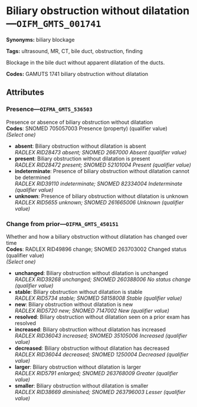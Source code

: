 # Biliary obstruction without dilatation—`OIFM_GMTS_001741`

**Synonyms:** biliary blockage

**Tags:** ultrasound, MR, CT, bile duct, obstruction, finding

Blockage in the bile duct without apparent dilatation of the ducts.

**Codes:** GAMUTS 1741 biliary obstruction without dilatation

## Attributes

### Presence—`OIFMA_GMTS_536503`

Presence or absence of biliary obstruction without dilatation  
**Codes**: SNOMED 705057003 Presence (property) (qualifier value)  
*(Select one)*

- **absent**: Biliary obstruction without dilatation is absent  
_RADLEX RID28473 absent; SNOMED 2667000 Absent (qualifier value)_
- **present**: Biliary obstruction without dilatation is present  
_RADLEX RID28472 present; SNOMED 52101004 Present (qualifier value)_
- **indeterminate**: Presence of biliary obstruction without dilatation cannot be determined  
_RADLEX RID39110 indeterminate; SNOMED 82334004 Indeterminate (qualifier value)_
- **unknown**: Presence of biliary obstruction without dilatation is unknown  
_RADLEX RID5655 unknown; SNOMED 261665006 Unknown (qualifier value)_

### Change from prior—`OIFMA_GMTS_450151`

Whether and how a biliary obstruction without dilatation has changed over time  
**Codes**: RADLEX RID49896 change; SNOMED 263703002 Changed status (qualifier value)  
*(Select one)*

- **unchanged**: Biliary obstruction without dilatation is unchanged  
_RADLEX RID39268 unchanged; SNOMED 260388006 No status change (qualifier value)_
- **stable**: Biliary obstruction without dilatation is stable  
_RADLEX RID5734 stable; SNOMED 58158008 Stable (qualifier value)_
- **new**: Biliary obstruction without dilatation is new  
_RADLEX RID5720 new; SNOMED 7147002 New (qualifier value)_
- **resolved**: Biliary obstruction without dilatation seen on a prior exam has resolved  
- **increased**: Biliary obstruction without dilatation has increased  
_RADLEX RID36043 increased; SNOMED 35105006 Increased (qualifier value)_
- **decreased**: Biliary obstruction without dilatation has decreased  
_RADLEX RID36044 decreased; SNOMED 1250004 Decreased (qualifier value)_
- **larger**: Biliary obstruction without dilatation is larger  
_RADLEX RID5791 enlarged; SNOMED 263768009 Greater (qualifier value)_
- **smaller**: Biliary obstruction without dilatation is smaller  
_RADLEX RID38669 diminished; SNOMED 263796003 Lesser (qualifier value)_